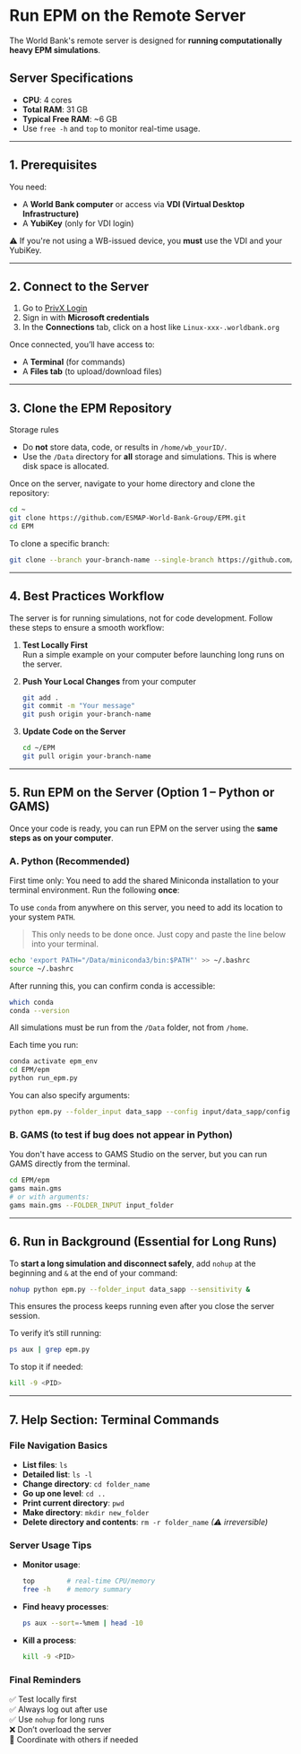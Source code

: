 # Run EPM on the Remote Server

The World Bank's remote server is designed for **running computationally heavy EPM simulations**.

## Server Specifications
- **CPU**: 4 cores  
- **Total RAM**: 31 GB  
- **Typical Free RAM**: ~6 GB  
- Use `free -h` and `top` to monitor real-time usage.

---

## 1. Prerequisites

You need:
- A **World Bank computer** or access via **VDI (Virtual Desktop Infrastructure)**
- A **YubiKey** (only for VDI login)

⚠️ If you're not using a WB-issued device, you **must** use the VDI and your YubiKey.

---

## 2. Connect to the Server

1. Go to [PrivX Login](https://privx.worldbank.org/auth/login)  
2. Sign in with **Microsoft credentials**
3. In the **Connections** tab, click on a host like `Linux-xxx-.worldbank.org`

Once connected, you’ll have access to:
- A **Terminal** (for commands)
- A **Files tab** (to upload/download files)

---

## 3. Clone the EPM Repository

Storage rules

- Do **not** store data, code, or results in `/home/wb_yourID/`.
- Use the `/Data` directory for **all** storage and simulations. This is where disk space is allocated.

Once on the server, navigate to your home directory and clone the repository:

```sh
cd ~
git clone https://github.com/ESMAP-World-Bank-Group/EPM.git
cd EPM
```

To clone a specific branch:
```sh
git clone --branch your-branch-name --single-branch https://github.com/ESMAP-World-Bank-Group/EPM.git
```

---

## 4. Best Practices Workflow

The server is for running simulations, not for code development. Follow these steps to ensure a smooth workflow:

1. **Test Locally First**  
   Run a simple example on your computer before launching long runs on the server.

2. **Push Your Local Changes** from your computer
   ```sh
   git add .
   git commit -m "Your message"
   git push origin your-branch-name
   ```

3. **Update Code on the Server**
   ```sh
   cd ~/EPM
   git pull origin your-branch-name
   ```

---

## 5. Run EPM on the Server (Option 1 – Python or GAMS)

Once your code is ready, you can run EPM on the server using the **same steps as on your computer**.

### A. Python (Recommended)

First time only: You need to add the shared Miniconda installation to your terminal environment. Run the following **once**:

To use `conda` from anywhere on this server, you need to add its location to your system `PATH`.
> This only needs to be done once. Just copy and paste the line below into your terminal.

```sh 
echo 'export PATH="/Data/miniconda3/bin:$PATH"' >> ~/.bashrc
source ~/.bashrc
```
After running this, you can confirm conda is accessible:

```sh 
which conda
conda --version
```

All simulations must be run from the `/Data` folder, not from `/home`.

Each time you run:
```sh
conda activate epm_env
cd EPM/epm
python run_epm.py
```

You can also specify arguments:
```sh
python epm.py --folder_input data_sapp --config input/data_sapp/config.csv --scenarios input/data_sapp/scenarios.csv --selected_scenario baseline
```

### B. GAMS (to test if bug does not appear in Python)
You don't have access to GAMS Studio on the server, but you can run GAMS directly from the terminal.
```sh
cd EPM/epm
gams main.gms
# or with arguments:
gams main.gms --FOLDER_INPUT input_folder
```

---

## 6. Run in Background (Essential for Long Runs)

To **start a long simulation and disconnect safely**, add `nohup` at the beginning and `&` at the end of your command:

```sh
nohup python epm.py --folder_input data_sapp --sensitivity &
```

This ensures the process keeps running even after you close the server session.

To verify it’s still running:
```sh
ps aux | grep epm.py
```

To stop it if needed:
```sh
kill -9 <PID>
```

---

## 7. Help Section: Terminal Commands

### File Navigation Basics

- **List files**: `ls`  
- **Detailed list**: `ls -l`  
- **Change directory**: `cd folder_name`  
- **Go up one level**: `cd ..`  
- **Print current directory**: `pwd`  
- **Make directory**: `mkdir new_folder`  
- **Delete directory and contents**: `rm -r folder_name` *(⚠ irreversible)*

### Server Usage Tips

- **Monitor usage**:  
  ```sh
  top        # real-time CPU/memory
  free -h    # memory summary
  ```
- **Find heavy processes**:  
  ```sh
  ps aux --sort=-%mem | head -10
  ```
- **Kill a process**:  
  ```sh
  kill -9 <PID>
  ```

### Final Reminders

✅ Test locally first  
✅ Always log out after use  
✅ Use `nohup` for long runs  
❌ Don’t overload the server  
🤝 Coordinate with others if needed
